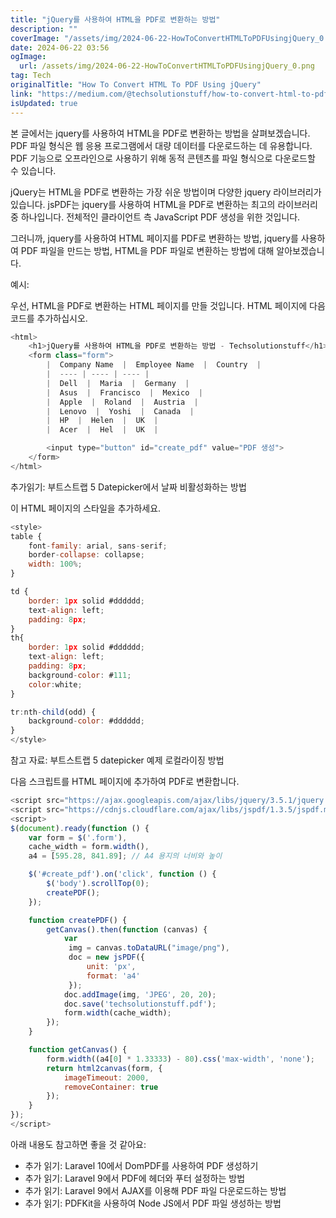 ```yaml
---
title: "jQuery를 사용하여 HTML을 PDF로 변환하는 방법"
description: ""
coverImage: "/assets/img/2024-06-22-HowToConvertHTMLToPDFUsingjQuery_0.png"
date: 2024-06-22 03:56
ogImage:
  url: /assets/img/2024-06-22-HowToConvertHTMLToPDFUsingjQuery_0.png
tag: Tech
originalTitle: "How To Convert HTML To PDF Using jQuery"
link: "https://medium.com/@techsolutionstuff/how-to-convert-html-to-pdf-using-jquery-89b01ec1a100"
isUpdated: true
---
```


본 글에서는 jquery를 사용하여 HTML을 PDF로 변환하는 방법을 살펴보겠습니다. PDF 파일 형식은 웹 응용 프로그램에서 대량 데이터를 다운로드하는 데 유용합니다. PDF 기능으로 오프라인으로 사용하기 위해 동적 콘텐츠를 파일 형식으로 다운로드할 수 있습니다.

jQuery는 HTML을 PDF로 변환하는 가장 쉬운 방법이며 다양한 jquery 라이브러리가 있습니다. jsPDF는 jquery를 사용하여 HTML을 PDF로 변환하는 최고의 라이브러리 중 하나입니다. 전체적인 클라이언트 측 JavaScript PDF 생성을 위한 것입니다.

그러니까, jquery를 사용하여 HTML 페이지를 PDF로 변환하는 방법, jquery를 사용하여 PDF 파일을 만드는 방법, HTML을 PDF 파일로 변환하는 방법에 대해 알아보겠습니다.

예시:

<!-- seedividend - 사각형 -->

<ins class="adsbygoogle"
     style="display:block"
     data-ad-client="ca-pub-4877378276818686"
     data-ad-slot="1898504329"
     data-ad-format="auto"
     data-full-width-responsive="true"></ins>

<script>
     (adsbygoogle = window.adsbygoogle || []).push({});
</script>

우선, HTML을 PDF로 변환하는 HTML 페이지를 만들 것입니다. HTML 페이지에 다음 코드를 추가하십시오.

```js
<html>
    <h1>jQuery를 사용하여 HTML을 PDF로 변환하는 방법 - Techsolutionstuff</h1>
    <form class="form">
        |  Company Name  |  Employee Name  |  Country  |
        |  ---- | ---- | ---- |
        |  Dell  |  Maria  |  Germany  |
        |  Asus  |  Francisco  |  Mexico  |
        |  Apple  |  Roland  |  Austria  |
        |  Lenovo  |  Yoshi  |  Canada  |
        |  HP  |  Helen  |  UK  |
        |  Acer  |  Hel  |  UK  |

        <input type="button" id="create_pdf" value="PDF 생성">
    </form>
</html>
```

추가읽기: 부트스트랩 5 Datepicker에서 날짜 비활성화하는 방법

이 HTML 페이지의 스타일을 추가하세요.

<!-- seedividend - 사각형 -->

<ins class="adsbygoogle"
     style="display:block"
     data-ad-client="ca-pub-4877378276818686"
     data-ad-slot="1898504329"
     data-ad-format="auto"
     data-full-width-responsive="true"></ins>

<script>
     (adsbygoogle = window.adsbygoogle || []).push({});
</script>

```js
<style>
table {
    font-family: arial, sans-serif;
    border-collapse: collapse;
    width: 100%;
}

td {
    border: 1px solid #dddddd;
    text-align: left;
    padding: 8px;
}
th{
    border: 1px solid #dddddd;
    text-align: left;
    padding: 8px;
    background-color: #111;
    color:white;
}

tr:nth-child(odd) {
    background-color: #dddddd;
}
</style>
```

참고 자료: 부트스트랩 5 datepicker 예제 로컬라이징 방법

다음 스크립트를 HTML 페이지에 추가하여 PDF로 변환합니다.

```js
<script src="https://ajax.googleapis.com/ajax/libs/jquery/3.5.1/jquery.min.js"></script>
<script src="https://cdnjs.cloudflare.com/ajax/libs/jspdf/1.3.5/jspdf.min.js"></script>
<script>
$(document).ready(function () {
    var form = $('.form'),
    cache_width = form.width(),
    a4 = [595.28, 841.89]; // A4 용지의 너비와 높이

    $('#create_pdf').on('click', function () {
        $('body').scrollTop(0);
        createPDF();
    });

    function createPDF() {
        getCanvas().then(function (canvas) {
            var
             img = canvas.toDataURL("image/png"),
             doc = new jsPDF({
                 unit: 'px',
                 format: 'a4'
             });
            doc.addImage(img, 'JPEG', 20, 20);
            doc.save('techsolutionstuff.pdf');
            form.width(cache_width);
        });
    }

    function getCanvas() {
        form.width((a4[0] * 1.33333) - 80).css('max-width', 'none');
        return html2canvas(form, {
            imageTimeout: 2000,
            removeContainer: true
        });
    }
});
</script>
```

<!-- seedividend - 사각형 -->

<ins class="adsbygoogle"
     style="display:block"
     data-ad-client="ca-pub-4877378276818686"
     data-ad-slot="1898504329"
     data-ad-format="auto"
     data-full-width-responsive="true"></ins>

<script>
     (adsbygoogle = window.adsbygoogle || []).push({});
</script>

아래 내용도 참고하면 좋을 것 같아요:

- 추가 읽기: Laravel 10에서 DomPDF를 사용하여 PDF 생성하기
- 추가 읽기: Laravel 9에서 PDF에 헤더와 푸터 설정하는 방법
- 추가 읽기: Laravel 9에서 AJAX를 이용해 PDF 파일 다운로드하는 방법
- 추가 읽기: PDFKit을 사용하여 Node JS에서 PDF 파일 생성하는 방법
